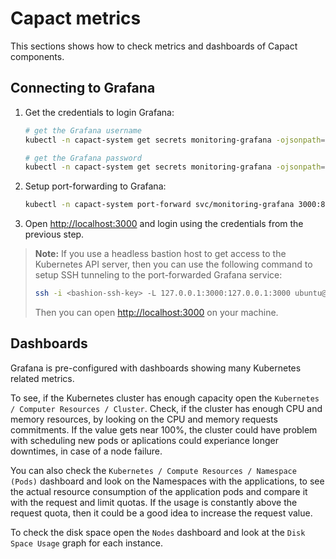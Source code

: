 # Capact metrics

This sections shows how to check metrics and dashboards of Capact components.

## Connecting to Grafana

1. Get the credentials to login Grafana:
    ```bash
    # get the Grafana username
    kubectl -n capact-system get secrets monitoring-grafana -ojsonpath="{.data.admin-user}" | base64 -d

    # get the Grafana password
    kubectl -n capact-system get secrets monitoring-grafana -ojsonpath="{.data.admin-password}" | base64 -d
    ```

1. Setup port-forwarding to Grafana:
    ```bash
    kubectl -n capact-system port-forward svc/monitoring-grafana 3000:80
    ```

1. Open [http://localhost:3000](http://localhost:3000) and login using the credentials from the previous step.

> **Note:** If you use a headless bastion host to get access to the Kubernetes API server, then you can use the following command to setup SSH tunneling to the port-forwarded Grafana service:
> ```bash
> ssh -i <bashion-ssh-key> -L 127.0.0.1:3000:127.0.0.1:3000 ubuntu@<bastion-ip>
> ```
> Then you can open [http://localhost:3000](http://localhost:3000) on your machine.

## Dashboards

Grafana is pre-configured with dashboards showing many Kubernetes related metrics.

To see, if the Kubernetes cluster has enough capacity open the `Kubernetes / Computer Resources / Cluster`. Check, if the cluster has enough CPU and memory resources, by looking on the CPU and memory requests commitments. If the value gets near 100%, the cluster could have problem with scheduling new pods or aplications could experiance longer downtimes, in case of a node failure.

You can also check the `Kubernetes / Compute Resources / Namespace (Pods)` dashboard and look on the Namespaces with the applications, to see the actual resource consumption of the application pods and compare it with the request and limit quotas. If the usage is constantly above the request quota, then it could be a good idea to increase the request value.

To check the disk space open the `Nodes` dashboard and look at the `Disk Space Usage` graph for each instance.
